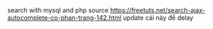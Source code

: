 
search with mysql and php
source https://freetuts.net/search-ajax-autocomplete-co-phan-trang-142.html
update cái này để delay
